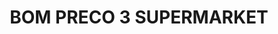 ---
title: "BOM PRECO 3 SUPERMARKET"
url: /west-haven/bom-preco-3-supermarket/
shop: supermarket
---
